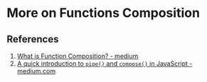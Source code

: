 # More on Functions Composition



## References

1. [What is Function Composition? - medium](https://medium.com/javascript-scene/master-the-javascript-interview-what-is-function-composition-20dfb109a1a0)
2. [A quick introduction to `pipe()` and `compose()` in JavaScript - medium.com](https://medium.com/free-code-camp/pipe-and-compose-in-javascript-5b04004ac937)